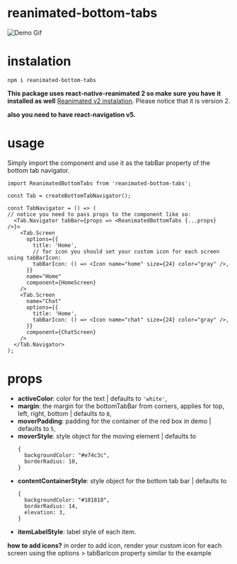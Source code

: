 # reanimated-bottom-tabs

![Demo Gif](https://i.imgur.com/sev4wi3.gif)

# instalation

`npm i reanimated-bottom-tabs`

**This package uses react-native-reanimated 2 so make sure you have it installed as well**
[Reanimated v2 instalation](https://docs.swmansion.com/react-native-reanimated/docs/installation#installing-the-package).
Please notice that it is version 2.

**also you need to have react-navigation v5.**

# usage

Simply import the component and use it as the tabBar property of the bottom tab navigator.

```
import ReanimatedBottomTabs from 'reanimated-bottom-tabs';

const Tab = createBottomTabNavigator();

const TabNavigator = () => (
// notice you need to pass props to the component like so:
  <Tab.Navigator tabBar={props => <ReanimatedBottomTabs {...props} />}>
    <Tab.Screen
      options={{
        title: 'Home',
        // for icon you should set your custom icon for each screen using tabBarIcon:
        tabBarIcon: () => <Icon name="home" size={24} color="gray" />,
      }}
      name="Home"
      component={HomeScreen}
    />
    <Tab.Screen
      name="Chat"
      options={{
        title: 'Home',
        tabBarIcon: () => <Icon name="chat" size={24} color="gray" />,
      }}
      component={ChatScreen}
    />
  </Tab.Navigator>
);
```

# props

- **activeColor**: color for the text | defaults to `'white'`,
- **margin**: the margin for the bottomTabBar from corners, applies for top, left, right, bottom | defaults to `8`,
- **moverPadding**: padding for the container of the red box in demo | defaults to `5`,
- **moverStyle**: style object for the moving element | defaults to
  ```
  {
    backgroundColor: "#e74c3c",
    borderRadius: 10,
  }
  ```
- **contentContainerStyle**: style object for the bottom tab bar | defaults to
  ```
  {
    backgroundColor: "#181818",
    borderRadius: 14,
    elevation: 3,
  }
  ```
- **itemLabelStyle**: label style of each item.

**how to add icons?**
in order to add icon, render your custom icon for each screen using the options > tabBarIcon property similar to the example
